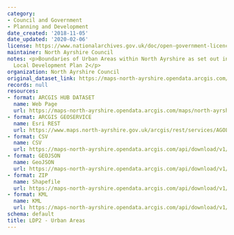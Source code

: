```yaml
---
category:
- Council and Government
- Planning and Development
date_created: '2018-11-05'
date_updated: '2020-02-06'
license: https://www.nationalarchives.gov.uk/doc/open-government-licence/version/3/
maintainer: North Ayrshire Council
notes: <p>Boundaries of Urban Areas within North Ayrshire as set out in the Adopted
  Local Development Plan 2</p>
organization: North Ayrshire Council
original_dataset_link: https://maps-north-ayrshire.opendata.arcgis.com/maps/north-ayrshire::ldp2-urban-areas
records: null
resources:
- format: ARCGIS HUB DATASET
  name: Web Page
  url: https://maps-north-ayrshire.opendata.arcgis.com/maps/north-ayrshire::ldp2-urban-areas
- format: ARCGIS GEOSERVICE
  name: Esri REST
  url: https://www.maps.north-ayrshire.gov.uk/arcgis/rest/services/AGOL/Open_Data_Portal4/MapServer/15
- format: CSV
  name: CSV
  url: https://maps-north-ayrshire.opendata.arcgis.com/api/download/v1/items/37e8c71afbf1480fb2f1332d0a6d5392/csv?layers=15
- format: GEOJSON
  name: GeoJSON
  url: https://maps-north-ayrshire.opendata.arcgis.com/api/download/v1/items/37e8c71afbf1480fb2f1332d0a6d5392/geojson?layers=15
- format: ZIP
  name: Shapefile
  url: https://maps-north-ayrshire.opendata.arcgis.com/api/download/v1/items/37e8c71afbf1480fb2f1332d0a6d5392/shapefile?layers=15
- format: KML
  name: KML
  url: https://maps-north-ayrshire.opendata.arcgis.com/api/download/v1/items/37e8c71afbf1480fb2f1332d0a6d5392/kml?layers=15
schema: default
title: LDP2 - Urban Areas
---
```

